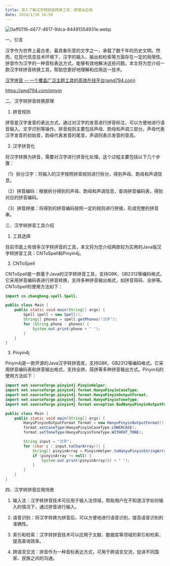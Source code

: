 ```yaml
---
title: 深入了解汉字转拼音转换工具：原理与应用
date: 2024/1/30 16:50
---
```



![0aff0116-d477-4617-9dca-84491354931e.webp](https://p9-juejin.byteimg.com/tos-cn-i-k3u1fbpfcp/a0ef3dc3dbb44c78ac78525c5f378a99~tplv-k3u1fbpfcp-jj-mark:0:0:0:0:q75.image#?w=1024&h=1024&s=182790&e=webp&b=f4edd3)

一、引言

汉字作为世界上最古老、最具象形意的文字之一，承载了数千年的历史文明。然而，在现代信息技术环境下，汉字的输入、输出和检索等方面存在一定的局限性。拼音作为汉字的一种音标表达方式，能够有效地解决这些问题。本文将为您介绍一款汉字转拼音转换工具，帮助您更好地理解和应用这一技术。

[汉字拼音 -- 一个覆盖广泛主题工具的高效在线平台(amd794.com)](https://amd794.com/pinyin)

https://amd794.com/pinyin

二、汉字转拼音转换原理

1. 拼音规则

拼音是汉字发音的表达方式，通过对汉字的发音进行拼音标注，可以方便地进行语音输入、文字识别等操作。拼音规则主要包括声母、韵母和声调三部分。声母代表汉字发音的初始音，韵母代表发音的尾音，声调则表示发音的音高。

2. 汉字拼音化

将汉字转换为拼音，需要对汉字进行拼音化处理。这个过程主要包括以下几个步骤：

（1）拆分汉字：将输入的汉字按照拼音规则进行拆分，得到声母、韵母和声调信息。

（2）拼音编码：根据拆分得到的声母、韵母和声调信息，查询拼音编码表，得到对应的拼音编码。

（3）拼音拼接：将得到的拼音编码按照一定的规则进行拼接，形成完整的拼音串。

三、汉字转拼音工具介绍

1. 工具选择

目前市面上有很多汉字转拼音的工具，本文将为您介绍两款较为实用的Java版汉字转拼音工具：CNToSpell和Pinyin4j。

2. CNToSpell

CNToSpell是一款基于Java的汉字转拼音工具，支持GBK、GB2312等编码格式。它采用拼音编码表进行拼音转换，支持多种拼音输出格式，如拼音简码、全拼等。CNToSpell的使用方法如下：

```java
import cn.changhong.spell.Spell;

public class Main {
    public static void main(String[] args) {
        Spell spell = new Spell();
        String[] phones = spell.getPhones("汉字");
        for (String phone : phones) {
            System.out.print(phone + " ");
        }
    }
}
```

3. Pinyin4j

Pinyin4j是一款开源的Java汉字转拼音库，支持GBK、GB2312等编码格式。它采用拼音编码表和拼音输出格式，支持全拼、简拼等多种拼音输出方式。Pinyin4j的使用方法如下：

```java
import net.sourceforge.pinyin4j.PinyinHelper;
import net.sourceforge.pinyin4j.format.HanyuPinyinCaseType;
import net.sourceforge.pinyin4j.format.HanyuPinyinOutputFormat;
import net.sourceforge.pinyin4j.format.HanyuPinyinToneType;
import net.sourceforge.pinyin4j.format.exception.BadHanyuPinyinOutputFormatCombination;

public class Main {
    public static void main(String[] args) {
        HanyuPinyinOutputFormat format = new HanyuPinyinOutputFormat();
        format.setCaseType(HanyuPinyinCaseType.LOWERCASE);
        format.setToneType(HanyuPinyinToneType.WITHOUT_TONE);

        String input = "汉字";
        for (char c : input.toCharArray()) {
            String[] pinyinArray = PinyinHelper.toHanyuPinyinStringArray(c, format);
            if (pinyinArray != null) {
                System.out.print(pinyinArray[0] + " ");
            }
        }
    }
}
```

四、汉字转拼音应用场景

1. 输入法：汉字转拼音技术可应用于输入法领域，帮助用户在不知道汉字如何输入的情况下，通过拼音进行输入。

2. 语音识别：将汉字转换为拼音后，可以方便地进行语音识别，提高语音识别的准确性。

3. 索引和检索：汉字转拼音技术可以应用于文献、数据库等领域的索引和检索，提高查询效率。

4. 跨语言交流：拼音作为一种音标表达方式，可用于跨语言交流，促进不同国家、民族之间的沟通。